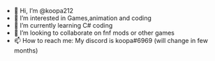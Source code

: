 - 👋 Hi, I’m @koopa212
- 👀 I’m interested in Games,animation and coding
- 🌱 I’m currently learning C# coding
- 💞️ I’m looking to collaborate on fnf mods or other games
- 📫 How to reach me: My discord is koopa#6969 (will change in few months)

<!---
koopa212/koopa212 is a ✨ special ✨ repository because its `README.md` (this file) appears on your GitHub profile.
You can click the Preview link to take a look at your changes.
--->
